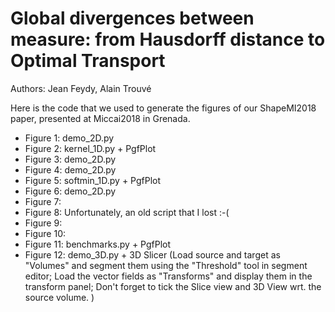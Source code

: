 # Global divergences between measure: from Hausdorff distance to Optimal Transport

Authors: Jean Feydy, Alain Trouvé

Here is the code that we used to generate the figures of our ShapeMI2018 paper, presented at Miccai2018 in Grenada.

- Figure  1: demo_2D.py
- Figure  2: kernel_1D.py  + PgfPlot
- Figure  3: demo_2D.py
- Figure  4: demo_2D.py
- Figure  5: softmin_1D.py + PgfPlot
- Figure  6: demo_2D.py
- Figure  7:
- Figure  8: Unfortunately, an old script that I lost :-(
- Figure  9:
- Figure 10:
- Figure 11: benchmarks.py + PgfPlot
- Figure 12: demo_3D.py + 3D Slicer
  (Load source and target as "Volumes" and segment them using the "Threshold" tool in segment editor;
   Load the vector fields as "Transforms" and display them in the transform panel;
   Don't forget to tick the Slice view and 3D View wrt. the source volume. )